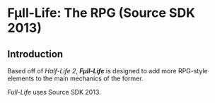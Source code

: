 # Fµll-Life: The RPG (Source SDK 2013)

## Introduction
Based off of *Half-Life 2*, ***Fµll-Life*** is designed to add more RPG-style
elements to the main mechanics of the former.

*Full-Life* uses Source SDK 2013.
